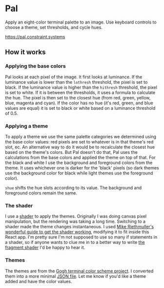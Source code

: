 # Pal

Apply an eight-color terminal palette to an image. Use keyboard controls to choose a theme, set thresholds, and cycle hues.

https://pal.constraint.systems

## How it works

### Applying the base colors

Pal looks at each pixel of the image. It first looks at luminance. If the luminance value is lower than the `lothresh` threshold, the pixel is set to black. If the luminance value is higher than the `hithresh` threshold, the pixel is set to white. If it is between the thresholds, it uses a formula to calculate the hue. The pixel is then set to the closest hue (from red, green, yellow, blue, magenta and cyan). If the color has no hue (it's red, green, and blue values are equal) it is set to black or white based on a luminance threshold of 0.5.

### Applying a theme

To apply a theme we use the same palette categories we determined using the base color values: red pixels are set to whatever is in that theme's red slot, ec. An alternative way to do it would be to recalculate the closest hue based on the theme's colors. But Pal doesn't do that, Pal uses the calculations from the base colors and applied the theme on top of that. For the black and white I use the background and foreground colors from the theme. It uses whichever one is darker for the 'black' pixels (so dark themes use the background color for black while light themes use the foreground color).

`shue` shifts the hue slots according to its value. The background and foreground colors remain the same.

### The shader

I use a [shader](https://github.com/constraint-systems/pal/blob/master/shaders/shaders.js) to apply the themes. Originally I was doing canvas pixel manipulation, but the rendering was taking a long time. Switching to a shader made the theme changes instantaneous. I used [Mike Riethmuller's wonderful guide to get the shader working](https://www.madebymike.com.au/writing/canvas-image-manipulation/), modifying it to fit inside this React app. I'm pretty sure I'm not supposed to use so many if statements in a shader, so if anyone wants to clue me in to a better way to write [the fragment shader](/constraint-systems/pal/blob/master/shaders/shaders.js) I'd be happy to hear it.

### Themes

The themes are from the [Gogh terminal color scheme project](https://github.com/Mayccoll/Gogh). I converted them into a more minimal [JSON file](https://github.com/constraint-systems/pal/blob/master/s/theme_min.js). Let me know if you'd like a theme added and have the color values.
